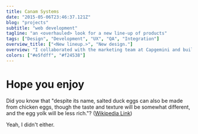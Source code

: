 ```yaml
---
title: Canam Systems
date: "2015-05-06T23:46:37.121Z"
blog: "projects"
subtitle: "web development"
tagline: "an <overhauled> look for a new line-up of products"
tags: ["Design", "Development", "UX", "QA", "Integration"]
overview_title: ["<New lineup.>", "New design."]
overview: "I collaborated with the marketing team at Capgemini and built the e-commerce store for Holigos®, a dietary supplement that improves gut health."
colors: ["#e5fdff", "#f24538"]
---
```


# Hope you enjoy
Did you know that "despite its name, salted duck eggs can also be made from
chicken eggs, though the taste and texture will be somewhat different, and the
egg yolk will be less rich."?
([Wikipedia Link](https://en.wikipedia.org/wiki/Salted_duck_egg))

Yeah, I didn't either.
